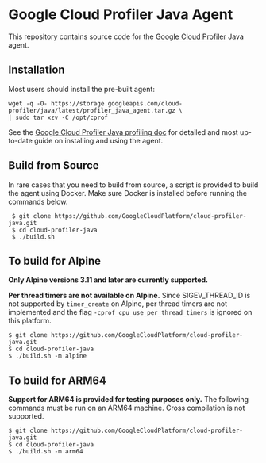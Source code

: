 # Google Cloud Profiler Java Agent

This repository contains source code for the
[Google Cloud Profiler](https://cloud.google.com/profiler/) Java agent.

## Installation

Most users should install the pre-built agent:

```shell
wget -q -O- https://storage.googleapis.com/cloud-profiler/java/latest/profiler_java_agent.tar.gz \
| sudo tar xzv -C /opt/cprof
```

See the
[Google Cloud Profiler Java profiling doc](https://cloud.google.com/profiler/docs/profiling-java)
for detailed and most up-to-date guide on installing and using the agent.

## Build from Source

In rare cases that you need to build from source, a script is provided to build
the agent using Docker. Make sure Docker is installed before running the
commands below.

```shell
 $ git clone https://github.com/GoogleCloudPlatform/cloud-profiler-java.git
 $ cd cloud-profiler-java
 $ ./build.sh
```

## To build for Alpine

**Only Alpine versions 3.11 and later are currently supported.**

**Per thread timers are not available on Alpine.** Since SIGEV_THREAD_ID is not
supported by `timer_create` on Alpine, per thread timers are not implemented and
the flag `-cprof_cpu_use_per_thread_timers` is ignored on this platform.

```shell
$ git clone https://github.com/GoogleCloudPlatform/cloud-profiler-java.git
$ cd cloud-profiler-java
$ ./build.sh -m alpine
```

## To build for ARM64

**Support for ARM64 is provided for testing purposes only.** The following
commands must be run on an ARM64 machine. Cross compilation is not supported.

```shell
$ git clone https://github.com/GoogleCloudPlatform/cloud-profiler-java.git
$ cd cloud-profiler-java
$ ./build.sh -m arm64
```
